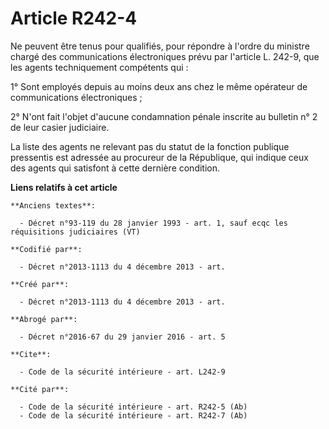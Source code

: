 # Article R242-4

Ne peuvent être tenus pour qualifiés, pour répondre à l'ordre du ministre chargé des communications électroniques prévu par
l'article L. 242-9, que les agents techniquement compétents qui : 

1° Sont employés depuis au moins deux ans chez le même opérateur de communications électroniques ; 

2° N'ont fait l'objet d'aucune condamnation pénale inscrite au bulletin n° 2 de leur casier judiciaire. 

La liste des agents ne relevant pas du statut de la fonction publique pressentis est adressée au procureur de la République,
qui indique ceux des agents qui satisfont à cette dernière condition.

**Liens relatifs à cet article**

	**Anciens textes**:

	  - Décret n°93-119 du 28 janvier 1993 - art. 1, sauf ecqc les réquisitions judiciaires (VT)

	**Codifié par**:

	  - Décret n°2013-1113 du 4 décembre 2013 - art.

	**Créé par**:

	  - Décret n°2013-1113 du 4 décembre 2013 - art.

	**Abrogé par**:

	  - Décret n°2016-67 du 29 janvier 2016 - art. 5

	**Cite**:

	  - Code de la sécurité intérieure - art. L242-9

	**Cité par**:

	  - Code de la sécurité intérieure - art. R242-5 (Ab)
	  - Code de la sécurité intérieure - art. R242-7 (Ab)
